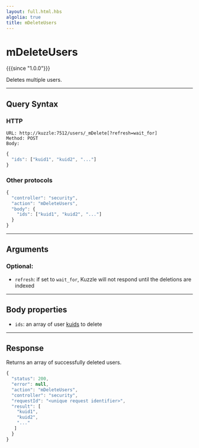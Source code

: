 ```yaml
---
layout: full.html.hbs
algolia: true
title: mDeleteUsers
---
```


# mDeleteUsers

{{{since "1.0.0"}}}

Deletes multiple users.

---

## Query Syntax

### HTTP

```http
URL: http://kuzzle:7512/users/_mDelete[?refresh=wait_for]
Method: POST  
Body:
```

```js
{
  "ids": ["kuid1", "kuid2", "..."]
}
```

### Other protocols

```js
{
  "controller": "security",
  "action": "mDeleteUsers",
  "body": {
    "ids": ["kuid1", "kuid2", "..."]
  }
}
```

---

## Arguments

### Optional:

* `refresh`: if set to `wait_for`, Kuzzle will not respond until the deletions are indexed

---

## Body properties

* `ids`: an array of user [kuids]({{site_base_path}}guide/1/kuzzle-depth/authentication/#the-kuzzle-user-identifier) to delete

---

## Response

Returns an array of successfully deleted users.

```javascript
{
  "status": 200,
  "error": null,
  "action": "mDeleteUsers",
  "controller": "security",
  "requestId": "<unique request identifier>",
  "result": [
    "kuid1",
    "kuid2", 
    "..."
   ]
  }
}
```
